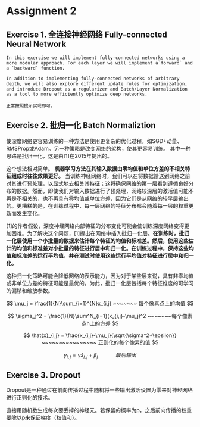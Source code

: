 # Assignment 2

## Exercise 1. 全连接神经网络 Fully-connected Neural Network

    In this exercise we will implement fully-connected networks using a more modular approach. For each layer we will implement a`forward` and a `backward` function.

    In addition to implementing fully-connected networks of arbitrary depth, we will also explore different update rules for optimization, and introduce Dropout as a regularizer and Batch/Layer Normalization as a tool to more efficiently optimize deep networks.

    正常按照提示实现即可。

## Exercise 2. 批归一化 Batch Normaliztion

使深度网络更容易训练的一种方法是使用更复杂的优化过程，如SGD+动量、RMSProp或Adam。另一种策略是改变网络的架构，使其更容易训练。 其中一种思路是批归一化，这是由[1]在2015年提出的。

这个想法相对简单。 **机器学习方法在其输入数据由零均值和单位方差的不相关特征组成时往往效果更好。** 当训练神经网络时，我们可以在将数据馈送到网络之前对其进行预处理，以显式地去相关其特征；这将确保网络的第一层看到遵循良好分布的数据。然而，即使我们对输入数据进行了预处理，网络较深层的激活值可能不再是不相关的，也不再具有零均值或单位方差，因为它们是从网络的较早层输出的。更糟糕的是，在训练过程中，每一层网络的特征分布都会随着每一层的权重更新而发生变化。

[1]的作者假设，深度神经网络内部特征的分布变化可能会使训练深度网络变得更加困难。为了解决这个问题，[1]提出在网络中插入批归一化层。**在训练时，批归一化层使用一个小批量的数据来估计每个特征的均值和标准差。然后，使用这些估计的均值和标准差对小批量的特征进行居中和归一化。在训练过程中，保持这些均值和标准差的运行平均值，并在测试时使用这些运行平均值对特征进行居中和归一化。**

这种归一化策略可能会降低网络的表示能力，因为对于某些层来说，具有非零均值或非单位方差的特征可能是最优的。为此，批归一化层包括每个特征维度的可学习的偏移和缩放参数。

$$
\mu_j = \frac{1}{N}\sum_{i=1}^{N}x_{i,j} ~~~~~~~ 每个像素点上的均值
$$

$$
\sigma_j^2 = \frac{1}{N}\sum^N_{i=1}(x_{i,j}-\mu_j)^2  ~~~~~~~每个像素点h上的方差
$$

$$
\hat{x}_{i,j} = \frac{x_{i,j}-\mu_j}{\sqrt{\sigma^2+\epsilon}} ~~~~~~~~~~~~~~~~ 正则化的每个像素的值
$$

$$
y_{i,j} = \gamma \hat{x}_{i,j}+\beta_j  ~~~~~~~~~~~~最后输出
$$

## Exercise 3. Dropout

Dropout是一种通过在前向传播过程中随机将一些输出激活设置为零来对神经网络进行正则化的技术。

直接用随机数生成每次要丢掉的神经元。若保留的概率为p，之后前向传播的权重要除以p来保证梯度（权值和）。
